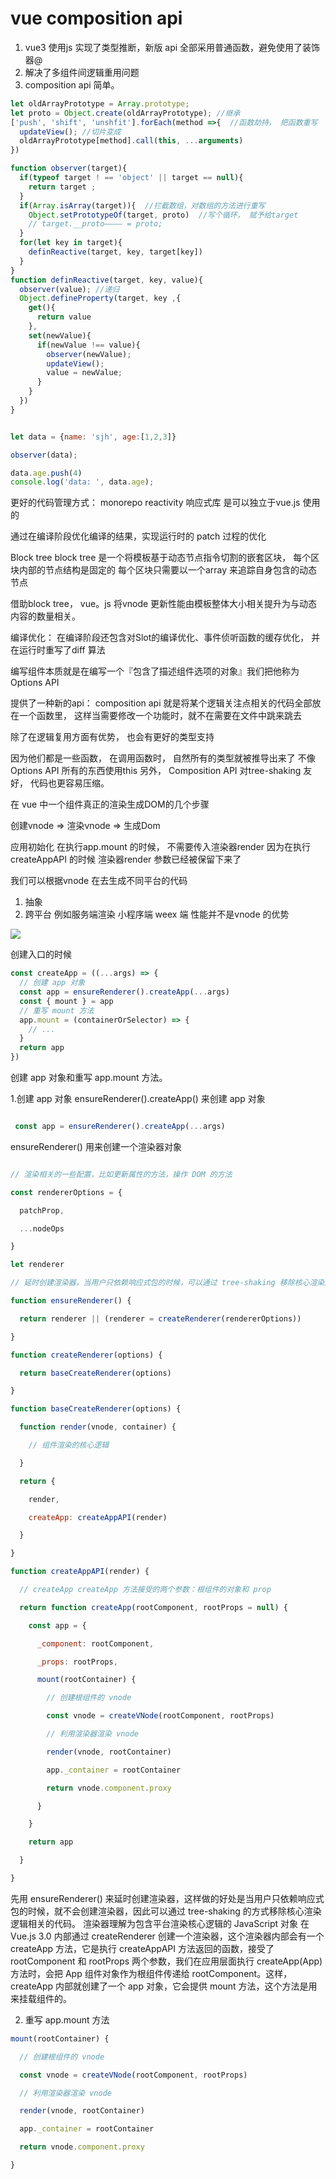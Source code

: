 # vue composition api

1. vue3 使用js 实现了类型推断，新版 api 全部采用普通函数，避免使用了装饰器@
2. 解决了多组件间逻辑重用问题
3. composition api 简单。


```js
let oldArrayPrototype = Array.prototype;
let proto = Object.create(oldArrayPrototype); //继承
['push', 'shift', 'unshfit'].forEach(method =>{  //函数劫持， 把函数重写  内部 继续调用老的方法
  updateView(); //切片变成
  oldArrayPrototype[method].call(this, ...arguments)
})

function observer(target){
  if(typeof target ! == 'object' || target == null){
    return target ;
  }
  if(Array.isArray(target)){  //拦截数组，对数组的方法进行重写
    Object.setPrototypeOf(target, proto)  //写个循环， 赋予给target
    // target.__proto———— = proto;
  }
  for(let key in target){
    definReactive(target, key, target[key])
  }
}
function definReactive(target, key, value){
  observer(value); //递归
  Object.defineProperty(target, key ,{
    get(){
      return value
    },
    set(newValue){
      if(newValue !== value){
        observer(newValue);
        updateView();
        value = newValue;
      }
    }
  })
}


let data = {name: 'sjh', age:[1,2,3]}

observer(data);

data.age.push(4)
console.log('data: ', data.age);


```


更好的代码管理方式： monorepo
reactivity 响应式库 是可以独立于vue.js 使用的


通过在编译阶段优化编译的结果，实现运行时的 patch 过程的优化

Block tree 
block tree 是一个将模板基于动态节点指令切割的嵌套区块， 每个区块内部的节点结构是固定的
每个区块只需要以一个array 来追踪自身包含的动态节点

借助block tree， vue。js 将vnode 更新性能由模板整体大小相关提升为与动态内容的数量相关。


编译优化：
在编译阶段还包含对Slot的编译优化、事件侦听函数的缓存优化， 并在运行时重写了diff 算法

编写组件本质就是在编写一个『包含了描述组件选项的对象』我们把他称为 Options API 

提供了一种新的api： composition api
就是将某个逻辑关注点相关的代码全部放在一个函数里， 这样当需要修改一个功能时，就不在需要在文件中跳来跳去

除了在逻辑复用方面有优势， 也会有更好的类型支持

因为他们都是一些函数， 在调用函数时， 自然所有的类型就被推导出来了 不像Options API 所有的东西使用this
另外， Composition API 对tree-shaking 友好， 代码也更容易压缩。

在 vue 中一个组件真正的渲染生成DOM的几个步骤

创建vnode => 渲染vnode => 生成Dom

应用初始化
在执行app.mount 的时候， 不需要传入渲染器render
因为在执行createAppAPI 的时候 渲染器render 参数已经被保留下来了

我们可以根据vnode 在去生成不同平台的代码

1. 抽象
2. 跨平台
例如服务端渲染 小程序端  weex 端
性能并不是vnode 的优势

![](https://tva1.sinaimg.cn/large/0081Kckwgy1gkzj8497i1j312a0eiado.jpg)

创建入口的时候 

```js
const createApp = ((...args) => {
  // 创建 app 对象
  const app = ensureRenderer().createApp(...args)
  const { mount } = app
  // 重写 mount 方法
  app.mount = (containerOrSelector) => {
    // ...
  }
  return app
})

```

创建 app 对象和重写 app.mount 方法。

1.创建 app 对象
 ensureRenderer().createApp() 来创建 app 对象 

```js

 const app = ensureRenderer().createApp(...args)
```

 ensureRenderer() 用来创建一个渲染器对象
```js

// 渲染相关的一些配置，比如更新属性的方法，操作 DOM 的方法

const rendererOptions = {

  patchProp,

  ...nodeOps

}

let renderer

// 延时创建渲染器，当用户只依赖响应式包的时候，可以通过 tree-shaking 移除核心渲染逻辑相关的代码

function ensureRenderer() {

  return renderer || (renderer = createRenderer(rendererOptions))

}

function createRenderer(options) {

  return baseCreateRenderer(options)

}

function baseCreateRenderer(options) {

  function render(vnode, container) {

    // 组件渲染的核心逻辑

  }

  return {

    render,

    createApp: createAppAPI(render)

  }

}

function createAppAPI(render) {

  // createApp createApp 方法接受的两个参数：根组件的对象和 prop

  return function createApp(rootComponent, rootProps = null) {

    const app = {

      _component: rootComponent,

      _props: rootProps,

      mount(rootContainer) {

        // 创建根组件的 vnode

        const vnode = createVNode(rootComponent, rootProps)

        // 利用渲染器渲染 vnode

        render(vnode, rootContainer)

        app._container = rootContainer

        return vnode.component.proxy

      }

    }

    return app

  }

}
```

先用 ensureRenderer() 来延时创建渲染器，这样做的好处是当用户只依赖响应式包的时候，就不会创建渲染器，因此可以通过 tree-shaking 的方式移除核心渲染逻辑相关的代码。
渲染器理解为包含平台渲染核心逻辑的 JavaScript 对象
在 Vue.js 3.0 内部通过 createRenderer 创建一个渲染器，这个渲染器内部会有一个 createApp 方法，它是执行 createAppAPI 方法返回的函数，接受了 rootComponent 和 rootProps 两个参数，我们在应用层面执行 createApp(App) 方法时，会把 App 组件对象作为根组件传递给 rootComponent。这样，createApp 内部就创建了一个 app 对象，它会提供 mount 方法，这个方法是用来挂载组件的。


2. 重写 app.mount 方法

```js
mount(rootContainer) {

  // 创建根组件的 vnode

  const vnode = createVNode(rootComponent, rootProps)

  // 利用渲染器渲染 vnode

  render(vnode, rootContainer)

  app._container = rootContainer

  return vnode.component.proxy

}

```
